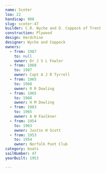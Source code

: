 ```yaml
---
name: Scoter
loa: 22
handicap: 908
slug: scoter-47
builder: C.R. Wyche and D. Coppock of Trent
construction: Plywood
design: Hardchine
designer: Wyche and Coppock
owners:
  - from: 1987
    to: null
    owner: Dr J S L Fowler
  - from: 1968
    to: 1987
    owner: Capt A J R Tyrrell
  - from: 1965
    to: 1968
    owner: R R Dowling
  - from: 1965
    to: 1968
    owner: H M Dowling
  - from: 1963
    to: 1965
    owner: A W Faulkner
  - from: 1954
    to: 1963
    owner: Justin H Scott
  - from: 1953
    to: 1954
    owner: Norfolk Punt Club
category: boats
sailNumber: 47
yearBuilt: 1953

---
```

